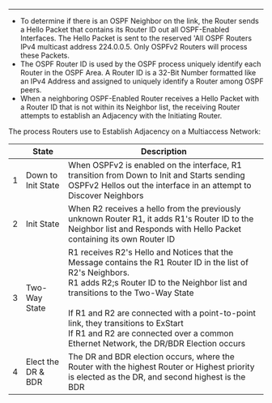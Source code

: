 
---
- To determine if there is an OSPF Neighbor on the link, the Router sends a Hello Packet that contains its Router ID out all OSPF-Enabled Interfaces.
  The Hello Packet is sent to the reserved 'All OSPF Routers IPv4 multicast address 224.0.0.5.
  Only OSPFv2 Routers will process these Packets.
- The OSPF Router ID is used by the OSPF process uniquely identify each Router in the OSPF Area.
  A Router ID is a 32-Bit Number formatted like an IPv4 Address and assigned to uniquely identify a Router among OSPF peers.
- When a neighboring OSPF-Enabled Router receives a Hello Packet with a Router ID that is not within its Neighbor list, the receiving Router attempts to establish an Adjacency with the Initiating Router.

The process Routers use to Establish Adjacency on a Multiaccess Network:

|     | State              | Description                                                                                                                                                                                                                                                                                                                                                                         |
| --- | ------------------ | ----------------------------------------------------------------------------------------------------------------------------------------------------------------------------------------------------------------------------------------------------------------------------------------------------------------------------------------------------------------------------------- |
| 1   | Down to Init State | When OSPFv2 is enabled on the interface, R1 transition from Down to Init and Starts sending OSPFv2 Hellos out the interface in an attempt to Discover Neighbors                                                                                                                                                                                                                     |
| 2   | Init State         | When R2 receives a hello from the previously unknown Router R1, it adds R1's Router ID to the Neighbor list and Responds with Hello Packet containing its own Router ID                                                                                                                                                                                                             |
| 3   | Two-Way State      | R1 receives R2's Hello and Notices that the Message contains the R1 Router ID in the list of R2's Neighbors.<br>R1 adds R2;s Router ID to the Neighbor list and transitions to the Two-Way State<br><br>If R1 and R2 are connected with a point-to-point link, they transitions to ExStart<br>If R1 and R2 are connected over a common Ethernet Network, the DR/BDR Election occurs |
| 4   | Elect the DR & BDR | The DR and BDR election occurs, where the Router with the highest Router or Highest priority is elected as the DR, and second highest is the BDR                                                                                                                                                                                                                                    |

